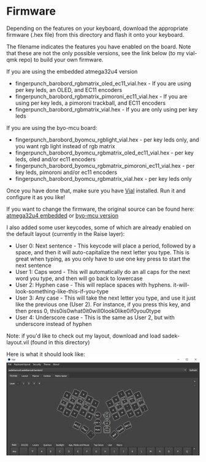 # Firmware

Depending on the features on your keyboard, download the appropriate firmware (.hex file) from this directory and flash it onto your keyboard.

The filename indicates the features you have enabled on the board. Note that these are not the only possible versions, see the link below (to my vial-qmk repo) to build your own firmware.

If you are using the embedded atmega32u4 version
* fingerpunch_barobord_rgbmatrix_oled_ec11_vial.hex - If you are using per key leds, an OLED, and EC11 encoders
* fingerpunch_barobord_rgbmatrix_pimoroni_ec11_vial.hex - If you are using per key leds, a pimoroni trackball, and EC11 encoders
* fingerpunch_barobord_rgbmatrix_vial.hex - If you are only using per key leds

If you are using the byo-mcu board:
* fingerpunch_barobord_byomcu_rgblight_vial.hex - per key leds only, and you want rgb light instead of rgb matrix
* fingerpunch_barobord_byomcu_rgbmatrix_oled_ec11_vial.hex - per key leds, oled and/or ec11 encoders
* fingerpunch_barobord_byomcu_rgbmatrix_pimoroni_ec11_vial.hex - per key leds, pimoroni and/or ec11 encoders
* fingerpunch_barobord_byomcu_rgbmatrix_vial.hex - per key leds only

Once you have done that, make sure you have [Vial](https://get.vial.today/) installed. Run it and configure it as you like!

If you want to change the firmware, the original source can be found here: [atmega32u4 embedded](https://github.com/sadekbaroudi/vial-qmk/tree/vial/keyboards/fingerpunch/barobord) or [byo-mcu version](https://github.com/sadekbaroudi/vial-qmk/tree/vial/keyboards/fingerpunch/barobord_byomcu)

I also added some user keycodes, some of which are already enabled on the default layout (currently in the Raise layer):
* User 0: Next sentence - This keycode will place a period, followed by a space, and then it will auto-capitalize the next letter you type. This is great when typing, as you only have to use one key press to start the next sentence
* User 1: Caps word - This will automatically do an all caps for the next word you type, and then will go back to lowercase
* User 2: Hyphen case - This will replace spaces with hyphens. it-will-look-something-like-this-if-you-type
* User 3: Any case - This will take the next letter you type, and use it just like the previous one (User 2). For instance, if you press this key, and then press 0, this0is0what0it0will0look0like0if0you0type
* User 4: Underscore case - This is the same as User 2, but with underscore instead of hyphen 

Note: if you'd like to check out my layout, download and load sadek-layout.vil (found in this directory)

Here is what it should look like:
![example](vial-example.png)
